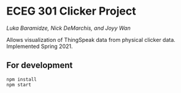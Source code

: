# ECEG 301 Clicker Project
*Luka Baramidze, Nick DeMarchis, and Joyy Wan*

Allows visualization of ThingSpeak data from physical clicker data. Implemented Spring 2021.

## For development

`npm install`<br />
`npm start`
